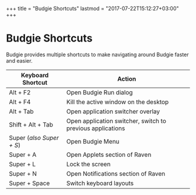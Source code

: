 +++
title = "Budgie Shortcuts"
lastmod = "2017-07-22T15:12:27+03:00"
+++
# Budgie Shortcuts

Budgie provides multiple shortcuts to make navigating around Budgie faster and easier.

Keyboard Shortcut | Action
----- | -----
Alt + F2 | Open Budgie Run dialog
Alt + F4 | Kill the active window on the desktop
Alt + Tab | Open application switcher overlay
Shift + Alt + Tab | Open application switcher, switch to previous applications
Super (*also Super + S*) | Open Budgie Menu
Super + A | Open Applets section of Raven
Super + L | Lock the screen
Super + N | Open Notifications section of Raven
Super + Space | Switch keyboard layouts
